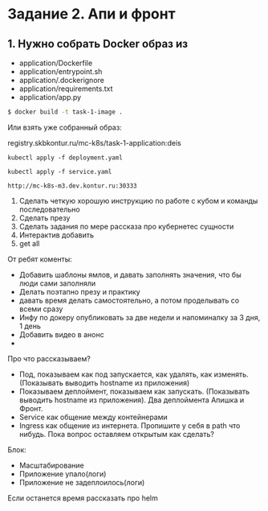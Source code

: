 # Задание 2. Апи и фронт

## 1. Нужно собрать Docker образ из

 * application/Dockerfile
 * application/entrypoint.sh
 * application/.dockerignore
 * application/requirements.txt
 * application/app.py


```bash
$ docker build -t task-1-image .
```

Или взять уже собранный образ:

registry.skbkontur.ru/mc-k8s/task-1-application:deis


`kubectl apply -f deployment.yaml`

`kubectl apply -f service.yaml`

`http://mc-k8s-m3.dev.kontur.ru:30333`


1. Сделать четкую хорошую инструкцию по работе с кубом и команды последовательно
2. Сделать презу
3. Сделать задания по мере рассказа про кубернетес сущности
4. Интерактив добавить
5. get all

От ребят коменты:
- Добавить шаблоны ямлов, и давать заполнять значения, что бы люди сами заполняли
- Делать поэтапно презу и практику
- давать время делать самостоятельно, а потом проделывать со всеми сразу
- Инфу по докеру опубликовать за две недели и напоминалку за 3 дня, 1 день
- Добавить видео в анонс
-


Про что рассказываем?
- Под, показываем как под запускается, как удалять, как изменять. (Показывать выводить hostname из приложения)
- Показываем деплоймент, показываем как запускать. (Показывать выводить hostname из приложения).
Два деплоймента Апишка и Фронт.
- Service как общение между контейнерами
- Ingress как общение из интернета. Пропишите у себя в path что нибудь. Пока вопрос оставляем открытым как сделать?

Блок:
- Масштабирование
- Приложение упало(логи)
- Приложение не задеплоилось(логи)


Если останется время рассказать про helm


